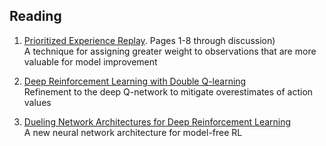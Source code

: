 ## Reading

1. [Prioritized Experience Replay](https://arxiv.org/abs/1511.05952). Pages 1-8 through discussion)   
A technique for assigning greater weight to observations that are more valuable for model improvement

2. [Deep Reinforcement Learning with Double Q-learning](https://arxiv.org/abs/1509.06461)  
Refinement to the deep Q-network to mitigate overestimates of action values

3. [Dueling Network Architectures for Deep Reinforcement Learning
](https://arxiv.org/abs/1511.06581)  
A new neural network architecture for model-free RL
